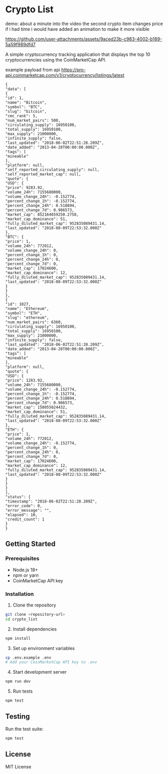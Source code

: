 # Crypto List

demo: 
about a minute into the video the second crypto item changes price
if i had time i would have added an animation to make it more visible


https://github.com/user-attachments/assets/9aced23b-c983-4002-b189-5a59f989dfd7



A simple cryptocurrency tracking application that displays the top 10 cryptocurrencies using the CoinMarketCap API.

example payload from api 
https://pro-api.coinmarketcap.com/v1/cryptocurrency/listings/latest
```
{
"data": [
{
"id": 1,
"name": "Bitcoin",
"symbol": "BTC",
"slug": "bitcoin",
"cmc_rank": 5,
"num_market_pairs": 500,
"circulating_supply": 16950100,
"total_supply": 16950100,
"max_supply": 21000000,
"infinite_supply": false,
"last_updated": "2018-06-02T22:51:28.209Z",
"date_added": "2013-04-28T00:00:00.000Z",
"tags": [
"mineable"
],
"platform": null,
"self_reported_circulating_supply": null,
"self_reported_market_cap": null,
"quote": {
"USD": {
"price": 9283.92,
"volume_24h": 7155680000,
"volume_change_24h": -0.152774,
"percent_change_1h": -0.152774,
"percent_change_24h": 0.518894,
"percent_change_7d": 0.986573,
"market_cap": 852164659250.2758,
"market_cap_dominance": 51,
"fully_diluted_market_cap": 952835089431.14,
"last_updated": "2018-08-09T22:53:32.000Z"
},
"BTC": {
"price": 1,
"volume_24h": 772012,
"volume_change_24h": 0,
"percent_change_1h": 0,
"percent_change_24h": 0,
"percent_change_7d": 0,
"market_cap": 17024600,
"market_cap_dominance": 12,
"fully_diluted_market_cap": 952835089431.14,
"last_updated": "2018-08-09T22:53:32.000Z"
}
}
},
{
"id": 1027,
"name": "Ethereum",
"symbol": "ETH",
"slug": "ethereum",
"num_market_pairs": 6360,
"circulating_supply": 16950100,
"total_supply": 16950100,
"max_supply": 21000000,
"infinite_supply": false,
"last_updated": "2018-06-02T22:51:28.209Z",
"date_added": "2013-04-28T00:00:00.000Z",
"tags": [
"mineable"
],
"platform": null,
"quote": {
"USD": {
"price": 1283.92,
"volume_24h": 7155680000,
"volume_change_24h": -0.152774,
"percent_change_1h": -0.152774,
"percent_change_24h": 0.518894,
"percent_change_7d": 0.986573,
"market_cap": 158055024432,
"market_cap_dominance": 51,
"fully_diluted_market_cap": 952835089431.14,
"last_updated": "2018-08-09T22:53:32.000Z"
},
"ETH": {
"price": 1,
"volume_24h": 772012,
"volume_change_24h": -0.152774,
"percent_change_1h": 0,
"percent_change_24h": 0,
"percent_change_7d": 0,
"market_cap": 17024600,
"market_cap_dominance": 12,
"fully_diluted_market_cap": 952835089431.14,
"last_updated": "2018-08-09T22:53:32.000Z"
}
}
}
],
"status": {
"timestamp": "2018-06-02T22:51:28.209Z",
"error_code": 0,
"error_message": "",
"elapsed": 10,
"credit_count": 1
}
}
```

## Getting Started

### Prerequisites

- Node.js 18+ 
- npm or yarn
- CoinMarketCap API key

### Installation

1. Clone the repository
```bash
git clone <repository-url>
cd crypto_list
```

2. Install dependencies
```bash
npm install
```

3. Set up environment variables
```bash
cp .env.example .env
# Add your CoinMarketCap API key to .env
```

4. Start development server
```bash
npm run dev
```

5. Run tests
```bash
npm test
```




## Testing

Run the test suite:
```bash
npm test
```

## License

MIT License 
